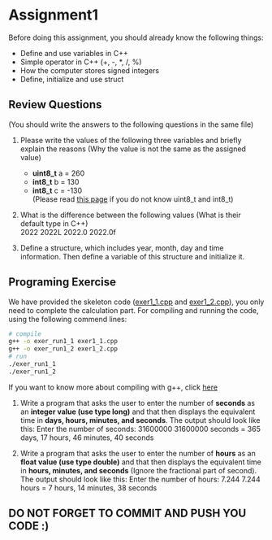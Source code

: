 # Assignment1

Before doing this assignment, you should already know the following things:

- Define and use variables in C++
- Simple operator in C++ (+, -, \*, /, %)
- How the computer stores signed integers
- Define, initialize and use struct

## Review Questions

(You should write the answers to the following questions in the same file)

1. Please write the values of the following three variables and briefly explain the reasons (Why the value is not the same as the assigned value)

   - **uint8_t** a = 260
   - **int8_t** b = 130
   - **int8_t** c = -130  
     (Please read [this page](https://stackoverflow.com/questions/5054979/why-is-uint-8-etc-used-in-c-c) if you do not know uint8_t and int8_t)

2. What is the difference between the following values (What is their default type in C++)  
   2022 2022L 2022.0 2022.0f

3. Define a structure, which includes year, month, day and time information. Then define a variable of this structure and initialize it.

## Programing Exercise

We have provided the skeleton code ([exer1_1.cpp](./exer1_1.cpp) and [exer1_2.cpp](./exer1_2.cpp)), you only need to complete the calculation part.
For compiling and running the code, using the following commend lines:

```bash
# compile
g++ -o exer_run1_1 exer1_1.cpp
g++ -o exer_run1_2 exer1_2.cpp
# run
./exer_run1_1
./exer_run1_2
```

If you want to know more about compiling with g++, click [here](https://courses.cs.washington.edu/courses/cse373/99au/unix/g++.html)

1. Write a program that asks the user to enter the number of **seconds** as an **integer value (use type long)** and that then displays the equivalent time in **days, hours, minutes, and seconds**. The output should look like this:
   Enter the number of seconds: 31600000
   31600000 seconds = 365 days, 17 hours, 46 minutes, 40 seconds

2. Write a program that asks the user to enter the number of **hours** as an **float value (use type double)** and that then displays the equivalent time in **hours, minutes, and seconds** (Ignore the fractional part of second). The output should look like this:
   Enter the number of hours: 7.244
   7.244 hours = 7 hours, 14 minutes, 38 seconds

## DO NOT FORGET TO COMMIT AND PUSH YOU CODE :)
